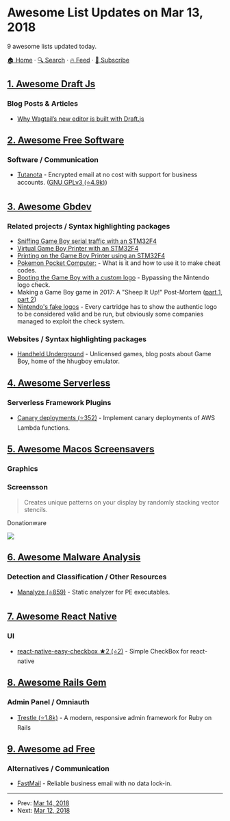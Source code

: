 # Awesome List Updates on Mar 13, 2018

9 awesome lists updated today.

[🏠 Home](/README.md) · [🔍 Search](https://test.trackawesomelist.com/search/) · [🔥 Feed](https://test.trackawesomelist.com/feed.xml) · [📮 Subscribe](https://trackawesomelist.us17.list-manage.com/subscribe?u=d2f0117aa829c83a63ec63c2f&id=36a103854c)



## [1. Awesome Draft Js](/content/nikgraf/awesome-draft-js/README.md)

### Blog Posts & Articles

*   [Why Wagtail’s new editor is built with Draft.js](https://wagtail.io/blog/why-wagtail-new-editor-is-built-with-draft-js/)

## [2. Awesome Free Software](/content/johnjago/awesome-free-software/README.md)

### Software / Communication

*   [Tutanota](https://tutanota.com/) - Encrypted email at no cost with support for business accounts. ([GNU GPLv3 (⭐4.9k)](https://github.com/tutao/tutanota/blob/master/LICENSE.txt))

## [3. Awesome Gbdev](/content/gbdev/awesome-gbdev/README.md)

### Related projects / Syntax highlighting packages

*   [Sniffing Game Boy serial traffic with an STM32F4](https://dhole.github.io/post/gameboy_serial_1/)
*   [Virtual Game Boy Printer with an STM32F4](https://dhole.github.io/post/gameboy_serial_2/)
*   [Printing on the Game Boy Printer using an STM32F4](https://dhole.github.io/post/gameboy_serial_3/)
*   [Pokemon Pocket Computer:](https://tilde.town/\~minerobber/techwriteups/pokemonpc.html) - What is it and how to use it to make cheat codes.
*   [Booting the Game Boy with a custom logo](https://dhole.github.io/post/gameboy_custom_logo/) - Bypassing the Nintendo logo check.
*   Making a Game Boy game in 2017: A "Sheep It Up!" Post-Mortem ([part 1](https://www.gamasutra.com/blogs/DoctorLudos/20171207/311143/), [part 2](https://www.gamasutra.com/blogs/DoctorLudos/20180213/314554/))
*   [Nintendo's fake logos](http://fuji.drillspirits.net/?post=87) - Every cartridge has to show the authentic logo to be considered valid and be run, but obviously some companies managed to exploit the check system.

### Websites / Syntax highlighting packages

*   [Handheld Underground](http://hhug.me) - Unlicensed games, blog posts about Game Boy, home of the hhugboy emulator.

## [4. Awesome Serverless](/content/pmuens/awesome-serverless/README.md)

### Serverless Framework Plugins

*   [Canary deployments (⭐352)](https://github.com/davidgf/serverless-plugin-canary-deployments) - Implement canary deployments of AWS Lambda functions.

## [5. Awesome Macos Screensavers](/content/agarrharr/awesome-macos-screensavers/README.md)

### Graphics

### Screensson

> Creates unique patterns on your display by randomly stacking vector stencils.

Donationware

[![](https://github.com/agarrharr/awesome-macos-screensavers/raw/master/screenshots/screensson.png)](http://www.siggieggertsson.com/Saver-Screensson)

## [6. Awesome Malware Analysis](/content/rshipp/awesome-malware-analysis/README.md)

### Detection and Classification / Other Resources

*   [Manalyze (⭐859)](https://github.com/JusticeRage/Manalyze) - Static analyzer for PE
    executables.

## [7. Awesome React Native](/content/jondot/awesome-react-native/README.md)

### UI

*   [react-native-easy-checkbox ★2 (⭐2)](https://github.com/BhavanPatel/react-native-easy-checkbox) - Simple CheckBox for react-native

## [8. Awesome Rails Gem](/content/hothero/awesome-rails-gem/README.md)

### Admin Panel / Omniauth

*   [Trestle (⭐1.8k)](https://github.com/TrestleAdmin/trestle) - A modern, responsive admin framework for Ruby on Rails

## [9. Awesome ad Free](/content/johnjago/awesome-ad-free/README.md)

### Alternatives / Communication

*   [FastMail](https://www.fastmail.com/) - Reliable business email with no data lock-in.

---

- Prev: [Mar 14, 2018](/content/2018/03/14/README.md)
- Next: [Mar 12, 2018](/content/2018/03/12/README.md)
